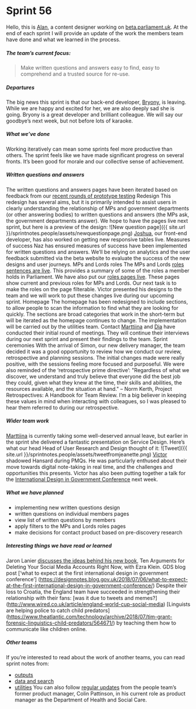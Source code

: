 # Sprint 56
Hello, this is [Alan](https://twitter.com/alanmayers), a content designer working on [beta.parliament.uk](https://beta.parliament.uk/). At the end of each sprint I will provide an update of the work the members team have done and what we learned in the process.
##### The team’s current focus:
> Make written questions and answers easy to find, easy to comprehend and a trusted source for re-use.
##### Departures
The big news this sprint is that our back-end developer, [Bryony](https://twitter.com/bryonywatson1), is leaving. While we are happy and excited for her, we are also deeply sad she is going. Bryony is a great developer and brilliant colleague. We will say our goodbye’s next week, but not before lots of karaoke.
##### What we’ve done
Working iteratively can mean some sprints feel more productive than others. The sprint feels like we have made significant progress on several fronts. It’s been good for morale and our collective sense of achievement.
##### Written questions and answers
The written questions and answers pages have been iterated based on feedback from our [recent rounds of prototype testing](https://ukparliament.github.io/sprintnotes.people/18/)
Redesign
This redesign has several aims, but it is primarily intended to assist users in clearly understanding the relationship of MPs and government departments (or other answering bodies) to written questions and answers (the MPs ask, the government departments answer).
We hope to have the pages live next sprint, but here is a preview of the design:
![New question page]({{ site.url }}/sprintnotes.people/assets/newquestionpage.png)
[Joshua](https://twitter.com/joshuawaheed), our front-end developer, has also worked on getting new responsive tables live.
Measures of success
Naz has ensured measures of success have been implemented for written questions and answers. We’ll be relying on analytics and the user feedback submitted via the beta website to evaluate the success of the new designs and user journeys.
MPs and Lords roles
The MPs and Lords [roles sentences are live](https://beta.parliament.uk/people/ZRkSdAIh). This provides a summary of some of the roles a member holds in Parliament.
We have also put our [roles pages live]( https://beta.parliament.uk/people/NEeuvx38/associations). These pages show current and previous roles for MPs and Lords.
Our next task is to make the roles on the page filterable. Victor presented his designs to the team and we will work to put these changes live during our upcoming sprint.
Homepage
The homepage has been redesigned to include sections, to allow people to scan the information to find what they are looking for quickly.
The sections are broad categories that work in the short-term but will be iterated as the homepage continues to change.
The implementation will be carried out by the utilities team.
Contact
[Marttiina](https://twitter.com/marttiinak) and [Dia](https://twitter.com/DN78) have conducted their initial round of meetings. They will continue their interviews during our next sprint and present their findings to the team.
Sprint ceremonies
With the arrival of Simon, our new delivery manager, the team decided it was a good opportunity to review how we conduct our review, retrospective and planning sessions.
The initial changes made were really positive, with the sessions feeling more focused and purposeful.
We were also reminded of the ‘retrospective prime directive’:
"Regardless of what we discover, we understand and truly believe that everyone did the best job they could, given what they knew at the time, their skills and abilities, the resources available, and the situation at hand." – Norm Kerth, Project Retrospectives: A Handbook for Team Review.
I’m a big believer in keeping these values in mind when interacting with colleagues, so I was pleased to hear them referred to during our retrospective.
##### Wider team work
[Marttiina](https://twitter.com/marttiinak) is currently taking some well-deserved annual leave, but earlier in the sprint she delivered a fantastic presentation on Service Design.
Here’s what our head Head of User Research and Design thought of it:
![Tweet]({{ site.url }}/sprintnotes.people/assets/tweetfromjeanette.png)
[Victor](https://twitter.com/_victorhwang) shadowed Hansard during PMQs. He was particularly enthused about their move towards digital note-taking in real time, and the challenges and opportunities this presents.
Victor has also been putting together a talk for the [International Design in Government Conference](http://international.gov-design.com) next week.
##### What we have planned
* implementing new written questions design
* written questions on individual members pages
* view list of written questions by members
* apply filters to the MPs and Lords roles pages
* make decisions for contact product based on pre-discovery research
##### Interesting things we have read or learned
Jaron Lanier [discusses the ideas behind his new book](https://www.vox.com/ezra-klein-show-podcast), Ten Arguments for Deleting Your Social Media Accounts Right Now, with Ezra Klein.
GDS blog post [‘what to expect at the first international design in government conference’]
(https://designnotes.blog.gov.uk/2018/07/06/what-to-expect-at-the-first-international-design-in-government-conference/)
Despite their loss to Croatia, the England team have succeeded in strengthening their relationship with their fans: [was it due to tweets and memes?]
(http://www.wired.co.uk/article/england-world-cup-social-media)
[Linguists are helping police to catch child predators] (https://www.theatlantic.com/technology/archive/2018/07/tim-grant-forensic-linguistics-child-predators/564671/) by teaching them how to communicate like children online.
##### Other teams
If you’re interested to read about the work of another teams, you can read sprint notes from:
* [outputs](https://ukparliament.github.io/sprintnotes.outputs/)
* [data and search](https://ukparliament.github.io/weeknotes.data-search/)
* [utilities](https://medium.com/@gemmarogers1)
You can also follow [regular updates](https://colinpattinson.github.io/Updates/22/) from the people team’s former product manager, Colin Pattinson, in his current role as product manager as the Department of Health and Social Care.
